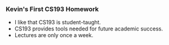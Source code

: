 ### Kevin's First CS193 Homework

- I like that CS193 is student-taught.
- CS193 provides tools needed for future academic success.
- Lectures are only once a week.
